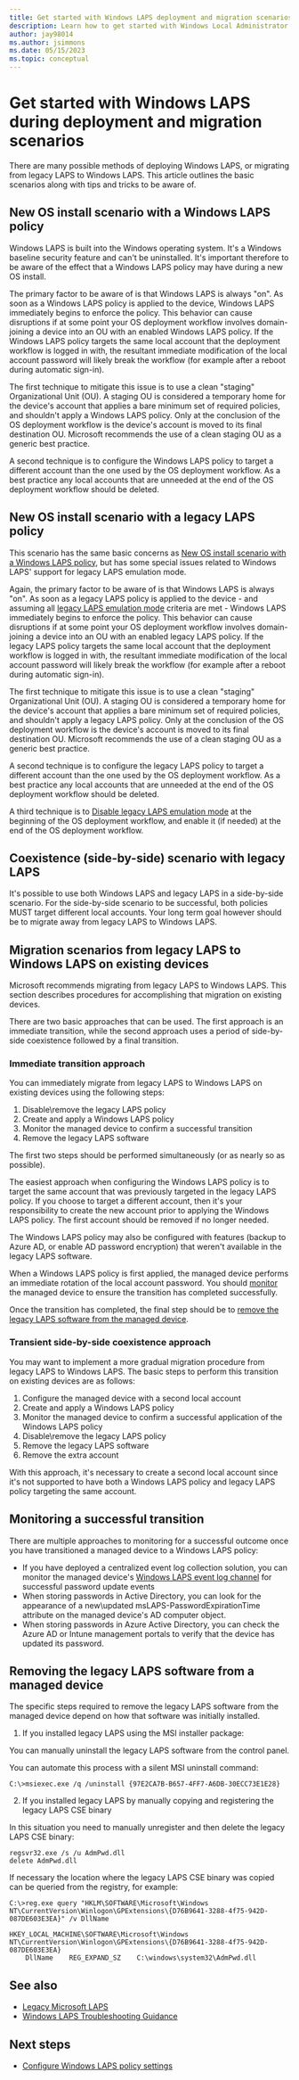 ```yaml
---
title: Get started with Windows LAPS deployment and migration scenarios
description: Learn how to get started with Windows Local Administrator Password Solution (Windows LAPS) deployment and migration scenarios.
author: jay98014
ms.author: jsimmons
ms.date: 05/15/2023
ms.topic: conceptual
---
```


# Get started with Windows LAPS during deployment and migration scenarios

There are many possible methods of deploying Windows LAPS, or migrating from legacy LAPS to Windows LAPS. This article outlines the basic scenarios along with tips and tricks to be aware of.

## New OS install scenario with a Windows LAPS policy

Windows LAPS is built into the Windows operating system. It's a Windows baseline security feature and can't be uninstalled. It's important therefore to be aware of the effect that a Windows LAPS policy may have during a new OS install.

The primary factor to be aware of is that Windows LAPS is always "on". As soon as a Windows LAPS policy is applied to the device, Windows LAPS immediately begins to enforce the policy. This behavior can cause disruptions if at some point your OS deployment workflow involves domain-joining a device into an OU with an enabled Windows LAPS policy. If the Windows LAPS policy targets the same local account that the deployment workflow is logged in with, the resultant immediate modification of the local account password will likely break the workflow (for example after a reboot during automatic sign-in).

The first technique to mitigate this issue is to use a clean "staging" Organizational Unit (OU). A staging OU is considered a temporary home for the device's account that applies a bare minimum set of required policies, and shouldn't apply a Windows LAPS policy. Only at the conclusion of the OS deployment workflow is the device's account is moved to its final destination OU. Microsoft recommends the use of a clean staging OU as a generic best practice.

A second technique is to configure the Windows LAPS policy to target a different account than the one used by the OS deployment workflow. As a best practice any local accounts that are unneeded at the end of the OS deployment workflow should be deleted.

## New OS install scenario with a legacy LAPS policy

This scenario has the same basic concerns as [New OS install scenario with a Windows LAPS policy](laps-scenarios-deployment-migration.md#new-os-install-scenario-with-a-windows-laps-policy), but has some special issues related to Windows LAPS' support for legacy LAPS emulation mode.

Again, the primary factor to be aware of is that Windows LAPS is always "on". As soon as a legacy LAPS policy is applied to the device - and assuming all [legacy LAPS emulation mode](laps-scenarios-legacy.md) criteria are met - Windows LAPS immediately begins to enforce the policy. This behavior can cause disruptions if at some point your OS deployment workflow involves domain-joining a device into an OU with an enabled legacy LAPS policy. If the legacy LAPS policy targets the same local account that the deployment workflow is logged in with, the resultant immediate modification of the local account password will likely break the workflow (for example after a reboot during automatic sign-in).

The first technique to mitigate this issue is to use a clean "staging" Organizational Unit (OU). A staging OU is considered a temporary home for the device's account that applies a bare minimum set of required policies, and shouldn't apply a legacy LAPS policy. Only at the conclusion of the OS deployment workflow is the device's account is moved to its final destination OU. Microsoft recommends the use of a clean staging OU as a generic best practice.

A second technique is to configure the legacy LAPS policy to target a different account than the one used by the OS deployment workflow. As a best practice any local accounts that are unneeded at the end of the OS deployment workflow should be deleted.

A third technique is to [Disable legacy LAPS emulation mode](laps-scenarios-legacy.md#disabling-legacy-microsoft-laps-emulation-mode) at the beginning of the OS deployment workflow, and enable it (if needed) at the end of the OS deployment workflow.

## Coexistence (side-by-side) scenario with legacy LAPS

It's possible to use both Windows LAPS and legacy LAPS in a side-by-side scenario. For the side-by-side scenario to be successful, both policies MUST target different local accounts. Your long term goal however should be to migrate away from legacy LAPS to Windows LAPS.

## Migration scenarios from legacy LAPS to Windows LAPS on existing devices

Microsoft recommends migrating from legacy LAPS to Windows LAPS. This section describes procedures for accomplishing that migration on existing devices.

There are two basic approaches that can be used. The first approach is an immediate transition, while the second approach uses a period of side-by-side coexistence followed by a final transition.

### Immediate transition approach

You can immediately migrate from legacy LAPS to Windows LAPS on existing devices using the following steps:

1. Disable\remove the legacy LAPS policy
1. Create and apply a Windows LAPS policy
1. Monitor the managed device to confirm a successful transition
1. Remove the legacy LAPS software

The first two steps should be performed simultaneously (or as nearly so as possible).

The easiest approach when configuring the Windows LAPS policy is to target the same account that was previously targeted in the legacy LAPS policy. If you choose to target a different account, then it's your responsibility to create the new account prior to applying the Windows LAPS policy. The first account should be removed if no longer needed.

The Windows LAPS policy may also be configured with features (backup to Azure AD, or enable AD password encryption) that weren't available in the legacy LAPS software.

When a Windows LAPS policy is first applied, the managed device performs an immediate rotation of the local account password. You should [monitor](laps-scenarios-deployment-migration.md#monitoring-a-successful-transition) the managed device to ensure the transition has completed successfully.

Once the transition has completed, the final step should be to [remove the legacy LAPS software from the managed device](laps-scenarios-deployment-migration.md#removing-the-legacy-laps-software-from-a-managed-device).

### Transient side-by-side coexistence approach

You may want to implement a more gradual migration procedure from legacy LAPS to Windows LAPS. The basic steps to perform this transition on existing devices are as follows:

1. Configure the managed device with a second local account
1. Create and apply a Windows LAPS policy
1. Monitor the managed device to confirm a successful application of the Windows LAPS policy
1. Disable\remove the legacy LAPS policy
1. Remove the legacy LAPS software
1. Remove the extra account

With this approach, it's necessary to create a second local account since it's not supported to have both a Windows LAPS policy and legacy LAPS policy targeting the same account.

## Monitoring a successful transition

There are multiple approaches to monitoring for a successful outcome once you have transitioned a managed device to a Windows LAPS policy:

- If you have deployed a centralized event log collection solution, you can monitor the managed device's [Windows LAPS event log channel](laps-management-event-log.md) for successful password update events
- When storing passwords in Active Directory, you can look for the appearance of a new\updated msLAPS-PasswordExpirationTime attribute on the managed device's AD computer object.
- When storing passwords in Azure Active Directory, you can check the Azure AD or Intune management portals to verify that the device has updated its password.

## Removing the legacy LAPS software from a managed device

The specific steps required to remove the legacy LAPS software from the managed device depend on how that software was initially installed.

1. If you installed legacy LAPS using the MSI installer package:

You can manually uninstall the legacy LAPS software from the control panel.

You can automate this process with a silent MSI uninstall command:

```text
C:\>msiexec.exe /q /uninstall {97E2CA7B-B657-4FF7-A6DB-30ECC73E1E28}
```

2. If you installed legacy LAPS by manually copying and registering the legacy LAPS CSE binary

In this situation you need to manually unregister and then delete the legacy LAPS CSE binary:

```text
regsvr32.exe /s /u AdmPwd.dll
delete AdmPwd.dll
```

If necessary the location where the legacy LAPS CSE binary was copied can be queried from the registry, for example:

```text
C:\>reg.exe query "HKLM\SOFTWARE\Microsoft\Windows NT\CurrentVersion\Winlogon\GPExtensions\{D76B9641-3288-4f75-942D-087DE603E3EA}" /v DllName

HKEY_LOCAL_MACHINE\SOFTWARE\Microsoft\Windows NT\CurrentVersion\Winlogon\GPExtensions\{D76B9641-3288-4f75-942D-087DE603E3EA}
    DllName    REG_EXPAND_SZ    C:\windows\system32\AdmPwd.dll
```

## See also

- [Legacy Microsoft LAPS](https://www.microsoft.com/download/details.aspx?id=46899)
- [Windows LAPS Troubleshooting Guidance](/troubleshoot/windows-server/windows-security/windows-laps-troubleshooting-guidance)

## Next steps

- [Configure Windows LAPS policy settings](laps-management-policy-settings.md)
